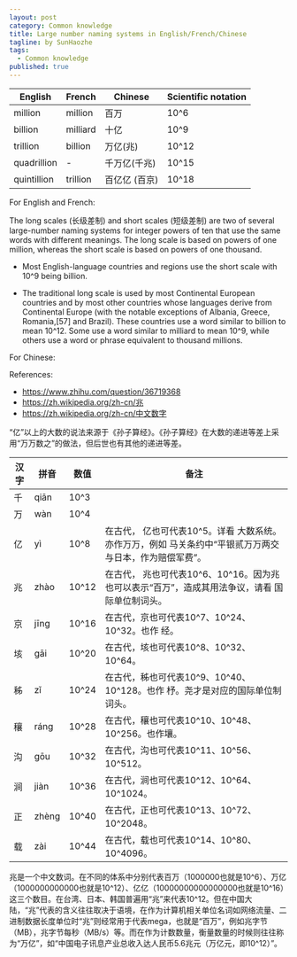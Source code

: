 ```yaml
---
layout: post
category: Common knowledge
title: Large number naming systems in English/French/Chinese
tagline: by SunHaozhe
tags: 
  - Common knowledge
published: true
---
```


| English     | French   | Chinese | Scientific notation |
|-------------|----------|---------|---------------------|
| million     | million  | 百万    | 10^6                |
| billion     | milliard | 十亿    | 10^9                |
| trillion    | billion  | 万亿(兆)    | 10^12               |
| quadrillion | -        | 千万亿(千兆)       | 10^15               |
| quintillion | trillion | 百亿亿 (百京)      | 10^18               |

For English and French:

The long scales (长级差制) and short scales (短级差制) are two of several large-number naming systems for integer powers 
of ten that use the same words with different meanings. The long scale is based on powers of 
one million, whereas the short scale is based on powers of one thousand.


* Most English-language countries and regions use the short scale with 10^9 being billion. 

* The traditional long scale is used by most Continental European countries and by most other 
countries whose languages derive from Continental Europe (with the notable exceptions of Albania, 
Greece, Romania,[57] and Brazil). These countries use a word similar to billion to mean 10^12. Some 
use a word similar to milliard to mean 10^9, while others use a word or phrase equivalent to thousand 
millions.

For Chinese:

References:
* https://www.zhihu.com/question/36719368 
* https://zh.wikipedia.org/zh-cn/兆 
* https://zh.wikipedia.org/zh-cn/中文数字 

“亿”以上的大数的说法来源于《孙子算经》。《孙子算经》在大数的递进等差上采用“万万数之”的做法，但后世也有其他的递进等差。

| 汉字 | 拼音  | 数值  | 备注                                                                                                   |
|----|-------|-------|---------------------------------------------------------------------------------------------------------|
| 千 | qiān  | 10^3  |                                                                                                         |
| 万 | wàn   | 10^4  |                                                                                                         |
| 亿 | yì    | 10^8  | 在古代， 亿也可代表10^5。详看 大数系统。亦作万万，例如 马关条约中“平银贰万万两交与日本，作为赔偿军费”。 |
| 兆 | zhào  | 10^12 | 在古代， 兆也可代表10^6、10^16。因为兆也可以表示“百万”，造成其用法争议，请看 国际单位制词头。           |
| 京 | jīng  | 10^16 | 在古代，京也可代表10^7、10^24、10^32。也作 经。                                                         |
| 垓 | gāi   | 10^20 | 在古代，垓也可代表10^8、10^32、10^64。                                                                  |
| 秭 | zǐ    | 10^24 | 在古代，秭也可代表10^9、10^40、10^128。也作 杼。尧才是对应的国际单位制词头。                            |
| 穰 | ráng  | 10^28 | 在古代，穰也可代表10^10、10^48、10^256。也作壤。                                                        |
| 沟 | gōu   | 10^32 | 在古代，沟也可代表10^11、10^56、10^512。                                                                |
| 涧 | jiàn  | 10^36 | 在古代，涧也可代表10^12、10^64、10^1024。                                                               |
| 正 | zhèng | 10^40 | 在古代，正也可代表10^13、10^72、10^2048。                                                               |
| 载 | zài   | 10^44 | 在古代，载也可代表10^14、10^80、10^4096。                                                               |


兆是一个中文数词。在不同的体系中分别代表百万（1000000也就是10^6）、万亿（1000000000000也就是10^12）、亿亿（10000000000000000也就是10^16）这三个数目。在台湾、日本、韩国普遍用“兆”来代表10^12。但在中国大陆，“兆”代表的含义往往取决于语境，在作为计算机相关单位名词如网络流量、二进制数据长度单位时“兆”则经常用于代表mega，也就是“百万”，例如兆字节（MB），兆字节每秒（MB/s）等。而在作为计数数量，衡量数量的时候则往往称为“万亿”，如“中国电子讯息产业总收入达人民币5.6兆元（万亿元，即10^12）”。

